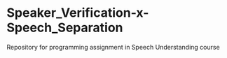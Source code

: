 # Speaker_Verification-x-Speech_Separation
Repository for programming assignment in Speech Understanding course
